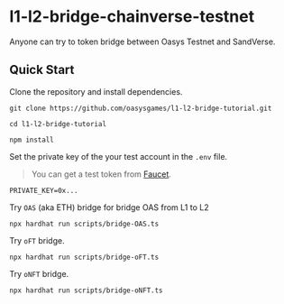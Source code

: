# l1-l2-bridge-chainverse-testnet

Anyone can try to token bridge between Oasys Testnet and SandVerse.

## Quick Start

Clone the repository and install dependencies.

```shell
git clone https://github.com/oasysgames/l1-l2-bridge-tutorial.git

cd l1-l2-bridge-tutorial

npm install
```

Set the private key of the your test account in the `.env` file.
> You can get a test token from [Faucet](https://faucet.testnet.oasys.games/).

```shell
PRIVATE_KEY=0x...
```

Try `OAS` (aka ETH) bridge for bridge OAS from L1 to L2

```shell
npx hardhat run scripts/bridge-OAS.ts
```

Try `oFT` bridge.

```shell
npx hardhat run scripts/bridge-oFT.ts
```

Try `oNFT` bridge.

```shell
npx hardhat run scripts/bridge-oNFT.ts
```
